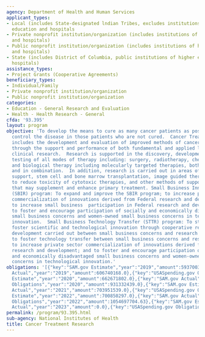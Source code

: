 ```yaml
---
agency: Department of Health and Human Services
applicant_types:
- Local (includes State-designated lndian Tribes, excludes institutions of higher
  education and hospitals
- Private nonprofit institution/organization (includes institutions of higher education
  and hospitals)
- Public nonprofit institution/organization (includes institutions of higher education
  and hospitals)
- State (includes District of Columbia, public institutions of higher education and
  hospitals)
assistance_types:
- Project Grants (Cooperative Agreements)
beneficiary_types:
- Individual/Family
- Private nonprofit institution/organization
- Public nonprofit institution/organization
categories:
- Education - General Research and Evaluation
- Health - Health Research - General
cfda: '93.395'
layout: program
objective: 'To develop the means to cure as many cancer patients as possible and to
  control the disease in those patients who are not cured.  Cancer Treatment Research
  includes the development and evaluation of improved methods of cancer treatment
  through the support and performance of both fundamental and applied laboratory and
  clinical research.  Research is supported in the discovery, development, and clinical
  testing of all modes of therapy including: surgery, radiotherapy, chemotherapy,
  and biological therapy including molecularly targeted therapies, both individually
  and in combination.  In addition, research is carried out in areas of nutritional
  support, stem cell and bone marrow transplantation, image guided therapies and studies
  to reduce toxicity of cytotoxic therapies, and other methods of supportive care
  that may supplement and enhance primary treatment. Small Business Innovation Research
  (SBIR) program: To expand and improve the SBIR program; to increase private sector
  commercialization of innovations derived from Federal research and development;
  to increase small business  participation in Federal research and development; and
  to foster and encourage participation of socially and economically disadvantaged
  small business concerns and women-owned small business concerns in technological
  innovation.  Small Business Technology Transfer (STTR) program: To stimulate and
  foster scientific and technological innovation through cooperative research and
  development carried out between small business concerns and research institutions;
  to foster technology transfer between small business concerns and research institutions;
  to increase private sector commercialization of innovations derived from Federal
  research and development; and to foster and encourage participation of socially
  and economically disadvantaged small business concerns and women-owned small business
  concerns in technological innovation.'
obligations: '[{"key":"SAM.gov Estimate","year":"2019","amount":593700377.0},{"key":"SAM.gov
  Actual","year":"2019","amount":606740168.0},{"key":"USASpending.gov Obligations","year":"2019","amount":851262172.0},{"key":"SAM.gov
  Estimate","year":"2020","amount":662671802.0},{"key":"SAM.gov Actual","year":"2020","amount":419890062.0},{"key":"USASpending.gov
  Obligations","year":"2020","amount":931332439.0},{"key":"SAM.gov Estimate","year":"2021","amount":407896208.0},{"key":"SAM.gov
  Actual","year":"2021","amount":703951539.0},{"key":"USASpending.gov Obligations","year":"2021","amount":984138713.79},{"key":"SAM.gov
  Estimate","year":"2022","amount":700850297.0},{"key":"SAM.gov Actual","year":"2022","amount":766493399.0},{"key":"USASpending.gov
  Obligations","year":"2022","amount":1054697704.63},{"key":"SAM.gov Estimate","year":"2023","amount":845292876.0},{"key":"SAM.gov
  Actual","year":"2023","amount":0.0},{"key":"USASpending.gov Obligations","year":"2023","amount":840369516.46}]'
permalink: /program/93.395.html
sub-agency: National Institutes of Health
title: Cancer Treatment Research
---
```

